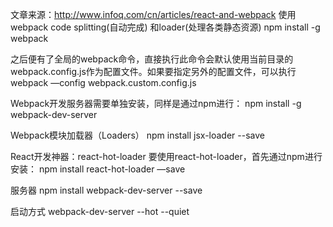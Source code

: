 文章来源：http://www.infoq.com/cn/articles/react-and-webpack
使用webpack       code splitting(自动完成) 和loader(处理各类静态资源)
npm install -g webpack

之后便有了全局的webpack命令，直接执行此命令会默认使用当前目录的webpack.config.js作为配置文件。如果要指定另外的配置文件，可以执行
webpack —config webpack.custom.config.js

Webpack开发服务器需要单独安装，同样是通过npm进行：
npm install -g webpack-dev-server

Webpack模块加载器（Loaders）
npm install jsx-loader --save

React开发神器：react-hot-loader
要使用react-hot-loader，首先通过npm进行安装：
npm install react-hot-loader —save

服务器
npm install webpack-dev-server --save

启动方式
webpack-dev-server --hot --quiet



